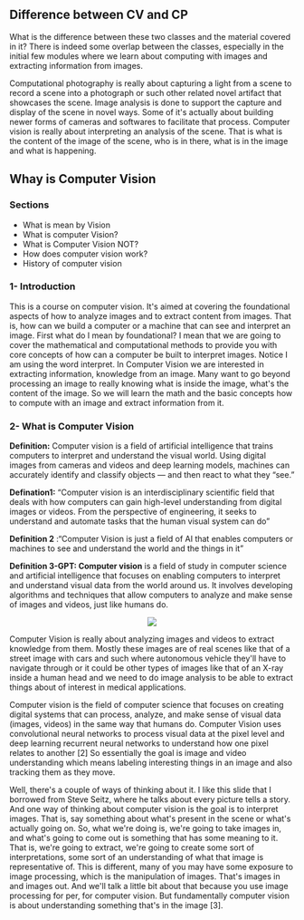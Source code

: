  ## **Difference between CV and CP**
 
What is the difference between these two classes and the material covered in it? There is indeed some overlap between the classes, especially in the initial few modules where we learn about computing with images and extracting information from images.

Computational photography is really about capturing a light from a scene to record a scene into a photograph or such other related novel artifact that showcases the scene. Image analysis is done to support the capture and display of the scene in novel ways. Some of it's actually about building newer forms of cameras and softwares to facilitate that process. Computer vision is really about interpreting an analysis of the scene. That is what is the content of the image of the scene, who is in there, what is in the image and what is happening.

##  **Whay is Computer Vision**

### **Sections**

- What is mean by Vision
- What is computer Vision?
- What is Computer Vision NOT?
- How does computer vision work?
- History of computer vision

### **1- Introduction** 
This is a course on computer vision. It's aimed at covering the foundational aspects of how to analyze images and to extract content from images. That is, how can we build a computer or a machine that can see and interpret an image. First what do I mean by foundational? I mean that we are going to cover the mathematical and computational methods to provide you with core concepts of how can a computer be built to interpret images. Notice I am using the word interpret. In Computer Vision we are interested in extracting information, knowledge from an image. Many want to go beyond processing an image to really knowing what is inside the image, what's the content of the image. So we will learn the math and the basic concepts how to compute with an image and extract information from it.

### **2- What is Computer Vision** 

**Definition:** Computer vision is a field of artificial intelligence that trains computers to interpret and understand the visual world. Using digital images from cameras and videos and deep learning models, machines can accurately identify and classify objects — and then react to what they “see.”

**Defination1:** “Computer vision is an interdisciplinary scientific field that deals with how computers can gain high-level understanding from digital images or videos. From the perspective of engineering, it seeks to understand and automate tasks that the human visual system can do” 

**Definition 2** :“Computer Vision is just a field of AI that enables computers or machines to see and understand the world and the things in it” 

**Definition 3-GPT: Computer vision**  is a field of study in computer science and artificial intelligence that focuses on enabling computers to interpret and understand visual data from the world around us. It involves developing algorithms and techniques that allow computers to analyze and make sense of images and videos, just like humans do.

<p align="center">
<img src="https://github.com/dr-mushtaq/Computer-Vision/blob/main/%F0%9F%93%9AChapter%201-Introduction/Annotation%202021-03-31%20014715.png"></a>
</p>
 
Computer Vision is really about analyzing images and videos to extract knowledge from them. Mostly these images are of real scenes like that of a street image with cars and such where autonomous vehicle they'll have to navigate through or it could be other types of images like that of an X-ray inside a human head and we need to do image analysis to be able to extract things about of interest in medical applications.

Computer vision is the field of computer science that focuses on creating digital systems that can process, analyze, and make sense of visual data (images, videos) in the same way that humans do. Computer Vision uses convolutional neural networks to process visual data at the pixel level and deep learning recurrent neural networks to understand how one pixel relates to another [2] So essentially the goal is image and video understanding which means labeling interesting things in an image and also tracking them as they move.

Well, there's a couple of ways of thinking about it. I like this slide that I borrowed from Steve Seitz, where he talks about every picture tells a story. And one way of thinking about computer vision is the goal  is to interpret images. That is, say something about what's present in the scene or what's actually going on. So, what we're doing is, we're going to take images in, and what's going to come out is something that has some meaning to it. That is, we're going to extract, we're going to create some sort of interpretations, some sort of an understanding of what that image is representative of. This is different, many of you may have some exposure to image processing, which is the manipulation of images. That's images in and images out. And we'll talk a little bit about that because you use image processing for per, for computer vision. But fundamentally computer vision is about understanding something that's in the image [3].







